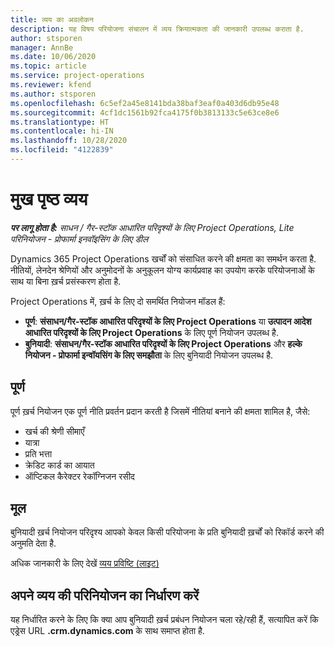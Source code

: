 ```yaml
---
title: व्यय का अवलोकन
description: यह विषय परियोजना संचालन में व्यय क्रियात्मकता की जानकारी उपलब्ध कराता है.
author: stsporen
manager: AnnBe
ms.date: 10/06/2020
ms.topic: article
ms.service: project-operations
ms.reviewer: kfend
ms.author: stsporen
ms.openlocfilehash: 6c5ef2a45e8141bda38baf3eaf0a403d6db95e48
ms.sourcegitcommit: 4cf1dc1561b92fca4175f0b3813133c5e63ce8e6
ms.translationtype: HT
ms.contentlocale: hi-IN
ms.lasthandoff: 10/28/2020
ms.locfileid: "4122839"
---
```

# <a name="expense-home-page"></a>मुख पृष्ठ व्यय

_**पर लागू होता है:** साधन / गैर-स्टॉक आधारित परिदृश्यों के लिए Project Operations, Lite परिनियोजन - प्रोफार्मा इनवॉइसिंग के लिए डील_


Dynamics 365 Project Operations खर्चों को संसाधित करने की क्षमता का समर्थन करता है. नीतियों, लेनदेन श्रेणियों और अनुमोदनों के अनुकूलन योग्य कार्यप्रवाह का उपयोग करके परियोजनाओं के साथ या बिना ख़र्च प्रसंस्करण होता है.

Project Operations में, ख़र्च के लिए दो समर्थित नियोजन मॉडल हैं: 

- **पूर्ण**: **संसाधन/गैर-स्टॉक आधारित परिदृश्यों के लिए Project Operations** या **उत्पादन आदेश आधारित परिदृश्यों के लिए Project Operations** के लिए पूर्ण नियोजन उपलब्ध है.
- **बुनियादी**: **संसाधन/गैर-स्टॉक आधारित परिदृश्यों के लिए Project Operations** और **हल्के नियोजन - प्रोफार्मा इन्वॉयसिंग के लिए समझौता** के लिए बुनियादी नियोजन उपलब्ध है.

## <a name="full"></a>पूर्ण 
पूर्ण ख़र्च नियोजन एक पूर्ण नीति प्रवर्तन प्रदान करती है जिसमें नीतियां बनाने की क्षमता शामिल है, जैसे:

  - खर्च की श्रेणी सीमाएँ
  - यात्रा
  - प्रति भत्ता
  - क्रेडिट कार्ड का आयात
  - ऑप्टिकल कैरेक्टर रेकॉग्निजन रसीद

## <a name="basic"></a>मूल 
बुनियादी ख़र्च नियोजन परिदृश्य आपको केवल किसी परियोजना के प्रति बुनियादी ख़र्चों को रिकॉर्ड करने की अनुमति देता है. 

अधिक जानकारी के लिए देखें [व्यय प्रविष्टि (लाइट)](basic-expense.md)

## <a name="determine-your-expense-deployment"></a>अपने व्यय की परिनियोजन का निर्धारण करें
यह निर्धारित करने के लिए कि क्या आप बुनियादी ख़र्च प्रबंधन नियोजन चला रहे/रही हैं, सत्यापित करें कि एड्रेस URL **.crm.dynamics.com** के साथ समाप्त होता है. 
